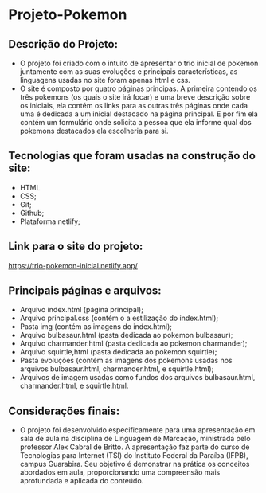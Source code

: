 # Projeto-Pokemon
## Descrição do Projeto:
- O projeto foi criado com o intuito de apresentar o trio inicial de pokemon juntamente com as suas evoluções e principais características, as linguagens usadas no site foram apenas html e css.
- O site é composto por quatro páginas principas. A primeira contendo os três pokemons (os quais o site irá focar) e uma breve descrição sobre os iniciais, ela contém os links para as outras três páginas onde cada uma é dedicada a um inicial destacado na página principal. E por fim ela contém um formulário onde solicita a pessoa que ela informe qual dos pokemons destacados ela escolheria para si. 
## Tecnologias que foram usadas na construção do site:
- HTML
- CSS;
- Git;
- Github;
- Plataforma netlify;
## Link para o site do projeto:
https://trio-pokemon-inicial.netlify.app/
## Principais páginas e arquivos:
- Arquivo index.html (página principal);
- Arquivo principal.css (contém o a estilização do index.html);
- Pasta img (contém as imagens do index.html);
- Arquivo bulbasaur.html (pasta dedicada ao pokemon bulbasaur);
- Arquivo charmander.html (pasta dedicada ao pokemon charmander);
- Arquivo squirtle,html (pasta dedicada ao pokemon squirtle);
- Pasta evoluções (contém as imagens dos pokemons usadas nos arquivos bulbasaur.html, charmander.html, e squirtle.html);
- Arquivos de imagem usadas como fundos dos arquivos bulbasaur.html, charmander.html, e squirtle.html.
## Considerações finais:
- O projeto foi desenvolvido especificamente para uma apresentação em sala de aula na disciplina de Linguagem de Marcação, ministrada pelo professor Alex Cabral de Britto. A apresentação faz parte do curso de Tecnologias para Internet (TSI) do Instituto Federal da Paraíba (IFPB), campus Guarabira. Seu objetivo é demonstrar na prática os conceitos abordados em aula, proporcionando uma compreensão mais aprofundada e aplicada do conteúdo. 
